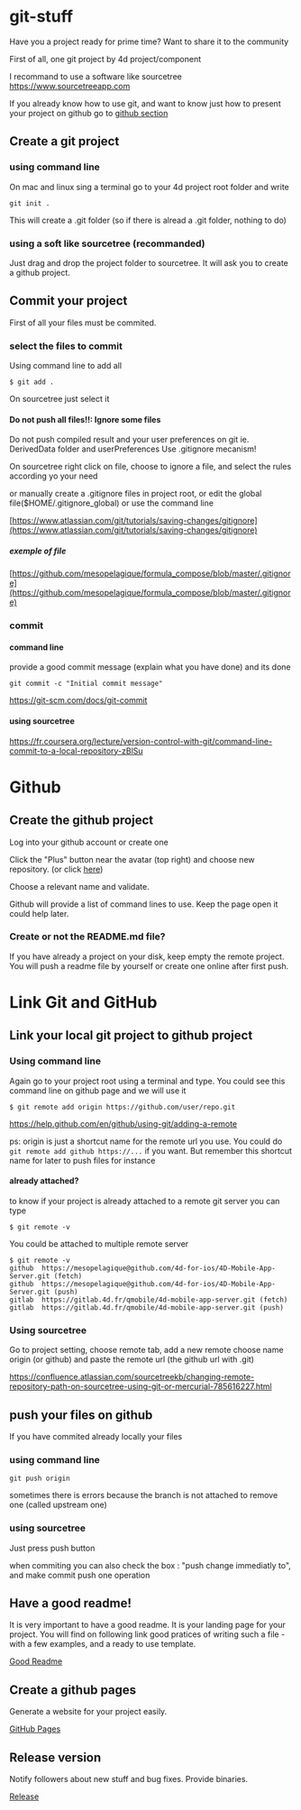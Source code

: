 # git-stuff

Have you a project ready for prime time? Want to share it to the community

First of all, one git project by 4d project/component

I recommand to use a software like sourcetree https://www.sourcetreeapp.com

If you already know how to use git, and want to know just how to present your project on github go to [github section](#github)

## Create a git project

### using command line

On mac and linux sing a terminal go to your 4d project root folder and write

```
git init .
```

This will create a .git folder (so if there is alread a .git folder, nothing to do)

### using a soft like sourcetree (recommanded)

Just drag and drop the project folder to sourcetree. It will ask you to create a github project.

## Commit your project

First of all your files must be commited.

### select the files to commit

Using command line to add all
```
$ git add .
```

On sourcetree just select it

#### Do not push all files!!: Ignore some files

Do not push compiled result and your user preferences on git ie. DerivedData folder and userPreferences
Use .gitignore mecanism!

On sourcetree right click on file, choose to ignore a file, and select the rules according yo your need

or manually create a .gitignore files in project root, or edit the global file($HOME/.gitignore_global)
or use the command line

[https://www.atlassian.com/git/tutorials/saving-changes/gitignore](https://www.atlassian.com/git/tutorials/saving-changes/gitignore)

##### exemple of file

[https://github.com/mesopelagique/formula_compose/blob/master/.gitignore](https://github.com/mesopelagique/formula_compose/blob/master/.gitignore)

### commit

#### command line

provide a good commit message (explain what you have done) and its done

```
git commit -c "Initial commit message" 
```

https://git-scm.com/docs/git-commit

#### using sourcetree

https://fr.coursera.org/lecture/version-control-with-git/command-line-commit-to-a-local-repository-zBlSu

# Github

## Create the github project

Log into your github account or create one

Click the "Plus" button near the avatar (top right) and choose new repository. (or click [here](https://github.com/new))

Choose a relevant name and validate.

Github will provide a list of command lines to use. Keep the page open it could help later.

### Create or not the README.md file?

If you have already a project on your disk, keep empty the remote project. You will push a readme file by yourself or create one online after first push.

# Link Git and GitHub

## Link your local git project to github project

### Using command line

Again go to your project root using a terminal and type.
You could see this command line on github page and we will use it

```
$ git remote add origin https://github.com/user/repo.git
```
https://help.github.com/en/github/using-git/adding-a-remote

ps: origin is just a shortcut name for the remote url you use. You could do `git remote add github https://...` if you want. But remember this shortcut name for later to push files for instance

#### already attached?

to know if your project is already attached to a remote git server you can type 

```
$ git remote -v 
```

You could be attached to multiple remote server

```
$ git remote -v
github	https://mesopelagique@github.com/4d-for-ios/4D-Mobile-App-Server.git (fetch)
github	https://mesopelagique@github.com/4d-for-ios/4D-Mobile-App-Server.git (push)
gitlab	https://gitlab.4d.fr/qmobile/4d-mobile-app-server.git (fetch)
gitlab	https://gitlab.4d.fr/qmobile/4d-mobile-app-server.git (push)
```

### Using sourcetree

Go to project setting, choose remote tab, add a new remote
choose name origin (or github) and paste the remote url (the github url with .git)

https://confluence.atlassian.com/sourcetreekb/changing-remote-repository-path-on-sourcetree-using-git-or-mercurial-785616227.html

## push your files on github

If you have commited already locally your files

### using command line 

```
git push origin
```

sometimes there is errors because the branch is not attached to remove one (called upstream one)

### using sourcetree

Just press push button

when commiting you can also check the box : "push change immediatly to", and make commit push one operation

## Have a good readme!

It is very important to have a good readme. It is your landing page for your project.
You will find on following link good pratices of writing such a file - with a few examples, and a ready to use template.

[Good Readme](GoodReadme.md)

## Create a github pages

Generate a website for your project easily.

[GitHub Pages](GitHubPages.md)

## Release version

Notify followers about new stuff and bug fixes. Provide binaries.

[Release](Release.md)
